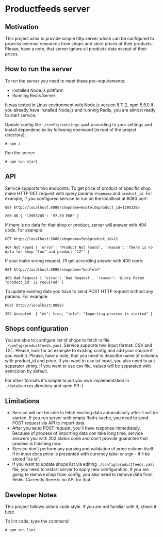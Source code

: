 Productfeeds server
===================

Motivation
----------
This project aims to provide simple http server which can be configured to 
process external resources from shops and store prices of their products. Please, have a note, that
server ignore all products data except of their prices.

How to run the server
---------------------

To run the server you need to meet these pre-requirements:
- Installed Node.js platform
- Running Redis Server

It was tested in Linux environment with Node.js version 8.11.2, npm 5.6.0
If you already have installed Node.js and running Redis, you are almost ready to start service.

Update config file `./config/settings.yaml` according to your settings and install dependencies
by following command (in root of the project directory):

`# npm i` 

Run the server:

`# npm run start`

API
---
Service supports two endpoints. To get price of product of specific shop make HTTP GET request with query params
`shopname` and `product_id`. For example, if you configured service to run on the localhost at 8080 port:

`GET http://localhost:8080/shopname=bodfeld&product_id=13953285`

`200 OK { '13953285': '97.39 EUR' }`

If there is no data for that shop or product, server will answer with 404 code. For example:

`GET http://localhost:8080/shopname=foo&product_id=12`

`404 Not Found { 'error': 'Product Not Found', 'reason': 'There is no data for shop "foo" and product "12"' }`

If your make wrong request, I'll get according answer with 400 code:

`GET http://localhost:8080/shopname="bodfeld"`

`400 Bad Request { 'error': 'Bad Request', 'reason': 'Query Param "product_id' is required' }`

To update existing data you have to send POST HTTP request without any params. For example:

`POST http://localhost:8080/`

`202 Accepted  { "ok": true, "info": "Importing process is started" }`

Shops configuration
-------------------
You are able to configure list of shops to fetch in file `./config/productfeeds.yaml`. Service supports two input format:
CSV and TXT. Please, look for an example to existing config and add your source if you want it. Please, have a note,
that you need to describe name of columns with product_id and price. If you want to use txt input, you also need to
put separator string. If you want to use csv file, values will be separated with semicolon by default.

For other formats it's simple to put you own implementation in `./dataSources` directory and open PR :)

Limitations
-----------

- Service will not be able to fetch existing data automatically after it will be started. If you run server with empty
Redis cache, you need to send POST request via API to import data.
- After you send POST request, you'll have response immediately. Because of process of importing data
can take long time, service answers you with 202 status code and don't provide guarantee that process is finishing now.
- Service don't perform any parsing and validation of price column itself. If in input docs price is presented with
currency label or sign - it'll be stored "as is".
- If you want to update shops list via editing `./config/productfeeds.yaml` file, you need to restart server to apply
new configuration. If you are going to remove shop from config, you also need to remove data from Redis.
Currently there is no API for that.

Developer Notes
---------------

This project follows airbnb code style. If you are not familiar with it, check it [here](https://github.com/airbnb/javascript/)

To lint code, type the command:

`# npm run lint`
